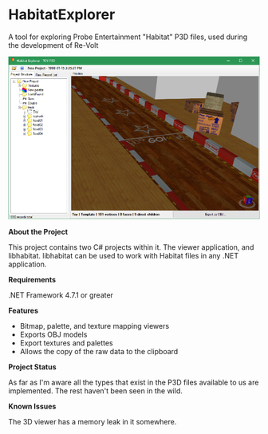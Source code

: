 # HabitatExplorer
A tool for exploring Probe Entertainment "Habitat" P3D files, used during the development of Re-Volt

![The tool in action](preview.png)

**About the Project**

This project contains two C# projects within it. The viewer application, and libhabitat. libhabitat can be used  to work with Habitat files in any .NET application.

**Requirements**

.NET Framework 4.7.1 or greater

**Features**

- Bitmap, palette, and texture mapping viewers
- Exports OBJ models
- Export textures and palettes
- Allows the copy of the raw data to the clipboard

**Project Status**

As far as I'm aware all the types that exist in the P3D files available to us are implemented. The rest haven't been seen in the wild.

**Known Issues**

The 3D viewer has a memory leak in it somewhere.
